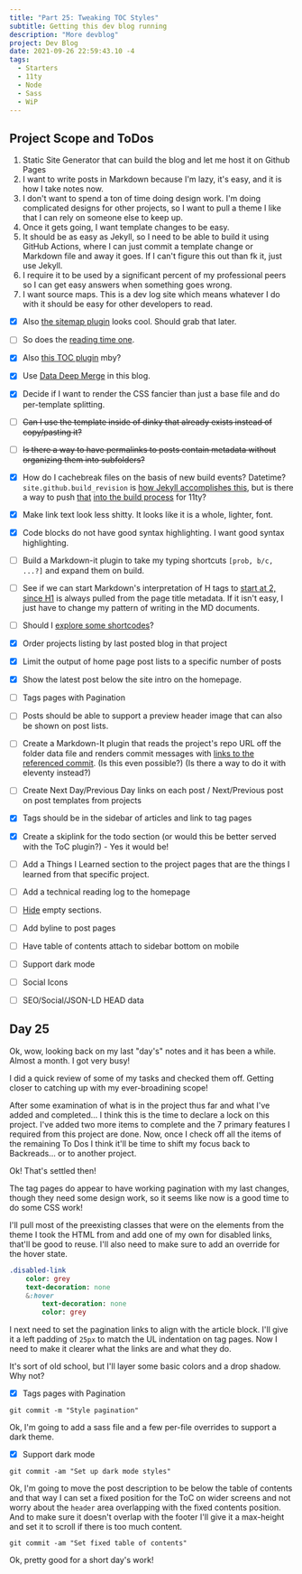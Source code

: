 ```yaml
---
title: "Part 25: Tweaking TOC Styles"
subtitle: Getting this dev blog running
description: "More devblog"
project: Dev Blog
date: 2021-09-26 22:59:43.10 -4
tags:
  - Starters
  - 11ty
  - Node
  - Sass
  - WiP
---
```


## Project Scope and ToDos

1. Static Site Generator that can build the blog and let me host it on Github Pages
2. I want to write posts in Markdown because I'm lazy, it's easy, and it is how I take notes now.
3. I don't want to spend a ton of time doing design work. I'm doing complicated designs for other projects, so I want to pull a theme I like that I can rely on someone else to keep up.
4. Once it gets going, I want template changes to be easy.
5. It should be as easy as Jekyll, so I need to be able to build it using GitHub Actions, where I can just commit a template change or Markdown file and away it goes. If I can't figure this out than fk it, just use Jekyll.
6. I require it to be used by a significant percent of my professional peers so I can get easy answers when something goes wrong.
7. I want source maps. This is a dev log site which means whatever I do with it should be easy for other developers to read.

- [x] Also [the sitemap plugin](https://www.npmjs.com/package/@quasibit/eleventy-plugin-sitemap) looks cool. Should grab that later.

- [ ] So does the [reading time one](https://www.npmjs.com/package/eleventy-plugin-reading-time).

- [x] Also [this TOC plugin](https://github.com/jdsteinbach/eleventy-plugin-toc/) mby?

- [x] Use [Data Deep Merge](https://www.11ty.dev/docs/data-deep-merge/) in this blog.

- [x] Decide if I want to render the CSS fancier than just a base file and do per-template splitting.

<s>

- [ ] Can I use the template inside of dinky that already exists instead of copy/pasting it?

</s>

<s>

- [ ] Is there a way to have permalinks to posts contain metadata without organizing them into subfolders?

</s>

- [x] How do I cachebreak files on the basis of new build events? Datetime? `site.github.build_revision` is [how Jekyll accomplishes this](https://github.com/jekyll/github-metadata/blob/master/docs/site.github.md), but is there a way to push [that](https://docs.github.com/en/actions/reference/context-and-expression-syntax-for-github-actions#github-context) [into the build process](https://stackoverflow.com/questions/54310050/how-to-version-build-artifacts-using-github-actions) for 11ty?

- [x] Make link text look less shitty. It looks like it is a whole, lighter, font.

- [x] Code blocks do not have good syntax highlighting. I want good syntax highlighting.

- [ ] Build a Markdown-it plugin to take my typing shortcuts `[prob, b/c, ...?]` and expand them on build.

- [ ] See if we can start Markdown's interpretation of H tags to [start at 2, since H1](https://developer.mozilla.org/en-US/docs/Web/HTML/Element/Heading_Elements#multiple_h1) is always pulled from the page title metadata. If it isn't easy, I just have to change my pattern of writing in the MD documents.

- [ ] Should I [explore some shortcodes](https://www.madebymike.com.au/writing/11ty-filters-data-shortcodes/)?

- [x] Order projects listing by last posted blog in that project

- [x] Limit the output of home page post lists to a specific number of posts

- [x] Show the latest post below the site intro on the homepage.

- [ ] Tags pages with Pagination

- [ ] Posts should be able to support a preview header image that can also be shown on post lists.

- [ ] Create a Markdown-It plugin that reads the project's repo URL off the folder data file and renders commit messages with [links to the referenced commit](https://stackoverflow.com/questions/15919635/on-github-api-what-is-the-best-way-to-get-the-last-commit-message-associated-w). (Is this even possible?) (Is there a way to do it with eleventy instead?)

- [ ] Create Next Day/Previous Day links on each post / Next/Previous post on post templates from projects

- [x] Tags should be in the sidebar of articles and link to tag pages

- [x] Create a skiplink for the todo section (or would this be better served with the ToC plugin?) - Yes it would be!

- [ ] Add a Things I Learned section to the project pages that are the things I learned from that specific project.

- [ ] Add a technical reading log to the homepage

- [ ] [Hide](https://developer.mozilla.org/en-US/docs/Web/CSS/:empty) empty sections.

- [ ] Add byline to post pages

- [ ] Have table of contents attach to sidebar bottom on mobile

- [ ] Support dark mode

- [ ] Social Icons

- [ ] SEO/Social/JSON-LD HEAD data

## Day 25

Ok, wow, looking back on my last "day's" notes and it has been a while. Almost a month. I got very busy!

I did a quick review of some of my tasks and checked them off. Getting closer to catching up with my ever-broadining scope!

After some examination of what is in the project thus far and what I've added and completed... I think this is the time to declare a lock on this project. I've added two more items to complete and the 7 primary features I required from this project are done. Now, once I check off all the items of the remaining To Dos I think it'll be time to shift my focus back to Backreads... or to another project.

Ok! That's settled then!

The tag pages do appear to have working pagination with my last changes, though they need some design work, so it seems like now is a good time to do some CSS work!

I'll pull most of the preexisting classes that were on the elements from the theme I took the HTML from and add one of my own for disabled links, that'll be good to reuse. I'll also need to make sure to add an override for the hover state.

```sass
.disabled-link
    color: grey
    text-decoration: none
    &:hover
        text-decoration: none
        color: grey
```

I next need to set the pagination links to align with the article block. I'll give it a left padding of `25px` to match the UL indentation on tag pages. Now I need to make it clearer what the links are and what they do.

It's sort of old school, but I'll layer some basic colors and a drop shadow. Why not?

- [x] Tags pages with Pagination

`git commit -m "Style pagination"`

Ok, I'm going to add a sass file and a few per-file overrides to support a dark theme.

- [x] Support dark mode

`git commit -am "Set up dark mode styles"`

Ok, I'm going to move the post description to be below the table of contents and that way I can set a fixed position for the ToC on wider screens and not worry about the `header` area overlapping with the fixed contents position. And to make sure it doesn't overlap with the footer I'll give it a max-height and set it to scroll if there is too much content.

`git commit -am "Set fixed table of contents"`

Ok, pretty good for a short day's work!
